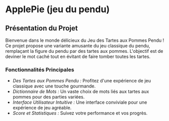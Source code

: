# ApplePie (jeu du pendu)

## Présentation du Projet

Bienvenue dans le monde délicieux du Jeu des Tartes aux Pommes Pendu ! Ce projet propose une variante amusante du jeu classique du pendu, remplaçant la figure du pendu par des tartes aux pommes. L'objectif est de deviner le mot caché tout en évitant de faire tomber toutes les tartes.

### Fonctionnalités Principales

- *Des Tartes aux Pommes Pendu :* Profitez d'une expérience de jeu classique avec une touche gourmande.
- *Dictionnaire de Mots :* Un vaste choix de mots liés aux tartes aux pommes pour des parties variées.
- *Interface Utilisateur Intuitive :* Une interface conviviale pour une expérience de jeu agréable.
- *Score et Statistiques :* Suivez votre performance et vos progrès.
